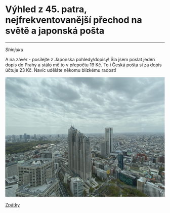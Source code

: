 # Výhled z 45. patra, nejfrekventovanější přechod na světě a japonská pošta

* * *

*Shinjuku* 


A na závěr - posílejte z Japonska pohledy/dopisy! Šla jsem poslat jeden dopis do Prahy a stálo mě to v přepočtu 19 Kč. To i Česká pošta si za dopis účtuje 23 Kč. Navíc uděláte někomu blízkému radost!

![Branching](metropolitan_gov_b.jpeg)


[Zpátky](./)
